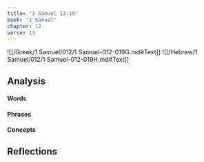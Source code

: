 ```yaml
---
title: "1 Samuel 12:19"
book: "1 Samuel"
chapter: 12
verse: 19
---
```

![[/Greek/1 Samuel/012/1 Samuel-012-019G.md#Text]]
![[/Hebrew/1 Samuel/012/1 Samuel-012-019H.md#Text]]

## Analysis

#### Words

#### Phrases

#### Concepts

## Reflections
